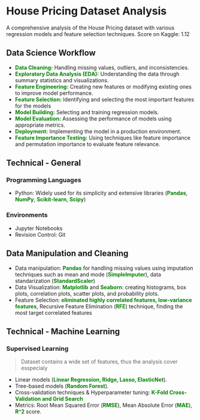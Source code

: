 # House Pricing Dataset Analysis
A comprehensive analysis of the House Pricing dataset with various regression models and feature selection techniques.
Score on Kaggle: 1.12

## Data Science Workflow
* <span style="color: green; font-weight: bold;">Data Cleaning:</span> Handling missing values, outliers, and inconsistencies.
* <span style="color: green; font-weight: bold;">Exploratory Data Analysis (EDA):</span> Understanding the data through summary statistics and visualizations.
* <span style="color: green; font-weight: bold;">Feature Engineering:</span> Creating new features or modifying existing ones to improve model performance.
* <span style="color: green; font-weight: bold;">Feature Selection:</span> Identifying and selecting the most important features for the models
* <span style="color: green; font-weight: bold;">Model Building:</span> Selecting and training regression models.
* <span style="color: green; font-weight: bold;">Model Evaluation:</span> Assessing the performance of models using appropriate metrics.
* <span style="color: green; font-weight: bold;">Deployment:</span> Implementing the model in a production environment.
* <span style="color: green; font-weight: bold;">Feature Importance Testing:</span> Using techniques like feature importance and permutation importance to evaluate feature relevance.

## Technical - General
### Programming Languages
* Python: Widely used for its simplicity and extensive libraries (<span style="color: green; font-weight: bold;">Pandas</span>, <span style="color: green; font-weight: bold;">NumPy</span>, <span style="color: green; font-weight: bold;">Scikit-learn</span>, <span style="color: green; font-weight: bold;">Scipy</span>)

### Environments
* Jupyter Notebooks
* Revision Control: Git

## Data Manipulation and Cleaning
* Data manipulation: <span style="color: green; font-weight: bold;">Pandas</span> for handling missing values using imputation techniques such as mean and mode (<span style="color: green; font-weight: bold;">SimpleImputer</span>), data standarization (<span style="color: green; font-weight: bold;">StandardScaler</span>)
* Data Visualization: <span style="color: green; font-weight: bold;">Matplotlib</span> and <span style="color: green; font-weight: bold;">Seaborn</span>: creating histograms, box plots, correlation plots, scatter plots, and probability plots.
* Feature Selection: <span style="color: green; font-weight: bold;">eliminated highly correlated features, low-variance features</span>, Recursive Feature Elimination (<span style="color: green; font-weight: bold;">RFE</span>) technique, finding the most target correlated features

## Technical - Machine Learning

### Supervised Learning

> Dataset contains a wide set of features, thus the analysis cover esspecialy

* Linear models (<span style="color: green; font-weight: bold;">Linear Regression, Ridge, Lasso, ElasticNet</span>).
* Tree-based models (<span style="color: green; font-weight: bold;">Random Forest</span>).
* Cross-validation techniques & Hyperparameter tuning: <span style="color: green; font-weight: bold;">K-Fold Cross-Validation and Grid Search</span>
* Metrics: Root Mean Squared Error (<span style="color: green; font-weight: bold;">RMSE</span>), Mean Absolute Error (<span style="color: green; font-weight: bold;">MAE</span>), <span style="color: green; font-weight: bold;">R^2</span> score.
